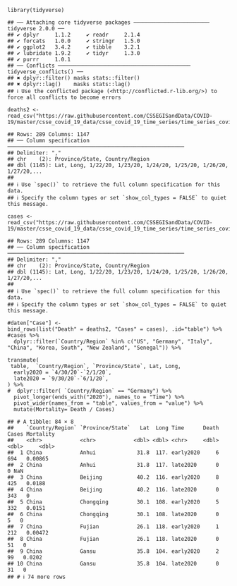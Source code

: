     library(tidyverse)

    ## ── Attaching core tidyverse packages ──────────────────────── tidyverse 2.0.0 ──
    ## ✔ dplyr     1.1.2     ✔ readr     2.1.4
    ## ✔ forcats   1.0.0     ✔ stringr   1.5.0
    ## ✔ ggplot2   3.4.2     ✔ tibble    3.2.1
    ## ✔ lubridate 1.9.2     ✔ tidyr     1.3.0
    ## ✔ purrr     1.0.1     
    ## ── Conflicts ────────────────────────────────────────── tidyverse_conflicts() ──
    ## ✖ dplyr::filter() masks stats::filter()
    ## ✖ dplyr::lag()    masks stats::lag()
    ## ℹ Use the conflicted package (<http://conflicted.r-lib.org/>) to force all conflicts to become errors

    deaths2 <- read_csv("https://raw.githubusercontent.com/CSSEGISandData/COVID-19/master/csse_covid_19_data/csse_covid_19_time_series/time_series_covid19_deaths_global.csv")

    ## Rows: 289 Columns: 1147
    ## ── Column specification ────────────────────────────────────────────────────────
    ## Delimiter: ","
    ## chr    (2): Province/State, Country/Region
    ## dbl (1145): Lat, Long, 1/22/20, 1/23/20, 1/24/20, 1/25/20, 1/26/20, 1/27/20,...
    ## 
    ## ℹ Use `spec()` to retrieve the full column specification for this data.
    ## ℹ Specify the column types or set `show_col_types = FALSE` to quiet this message.

    cases <- read_csv("https://raw.githubusercontent.com/CSSEGISandData/COVID-19/master/csse_covid_19_data/csse_covid_19_time_series/time_series_covid19_confirmed_global.csv")

    ## Rows: 289 Columns: 1147
    ## ── Column specification ────────────────────────────────────────────────────────
    ## Delimiter: ","
    ## chr    (2): Province/State, Country/Region
    ## dbl (1145): Lat, Long, 1/22/20, 1/23/20, 1/24/20, 1/25/20, 1/26/20, 1/27/20,...
    ## 
    ## ℹ Use `spec()` to retrieve the full column specification for this data.
    ## ℹ Specify the column types or set `show_col_types = FALSE` to quiet this message.

    #daten["Case"] <-
    bind_rows(list("Death" = deaths2, "Cases" = cases), .id="table") %>% 
    #cases %>% 
      dplyr::filter(`Country/Region` %in% c("US", "Germany", "Italy", "China", "Korea, South", "New Zealand", "Senegal")) %>% 

    transmute(
     table,  `Country/Region`, `Province/State`, Lat, Long, 
      early2020 = `4/30/20`-`2/1/20`,
      late2020 = `9/30/20`-`6/1/20`, 
    ) %>% 
    #  dplyr::filter( `Country/Region` == "Germany") %>% 
      pivot_longer(ends_with("2020"), names_to = "Time") %>% 
      pivot_wider(names_from = "table", values_from = "value") %>% 
      mutate(Mortality= Death / Cases)

    ## # A tibble: 84 × 8
    ##    `Country/Region` `Province/State`   Lat  Long Time      Death Cases Mortality
    ##    <chr>            <chr>            <dbl> <dbl> <chr>     <dbl> <dbl>     <dbl>
    ##  1 China            Anhui             31.8  117. early2020     6   694   0.00865
    ##  2 China            Anhui             31.8  117. late2020      0     0 NaN      
    ##  3 China            Beijing           40.2  116. early2020     8   425   0.0188 
    ##  4 China            Beijing           40.2  116. late2020      0   343   0      
    ##  5 China            Chongqing         30.1  108. early2020     5   332   0.0151 
    ##  6 China            Chongqing         30.1  108. late2020      0     5   0      
    ##  7 China            Fujian            26.1  118. early2020     1   212   0.00472
    ##  8 China            Fujian            26.1  118. late2020      0    51   0      
    ##  9 China            Gansu             35.8  104. early2020     2    99   0.0202 
    ## 10 China            Gansu             35.8  104. late2020      0    31   0      
    ## # ℹ 74 more rows
